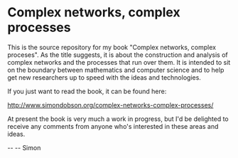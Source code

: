 Complex networks, complex processes
===================================

This is the source repository for my book "Complex networks,
complex proceses". As the title suggests, it is about the construction
and analysis of complex networks and the processes that run over
them. It is intended to sit on the boundary between mathematics and
computer science and to help get new researchers up to speed with the
ideas and technologies.

If you just want to read the book, it can be found here:

http://www.simondobson.org/complex-networks-complex-processes/

At present the book is very much a work in progress, but I'd be
delighted to receive any comments from anyone who's interested in
these areas and ideas.


--
-- Simon
